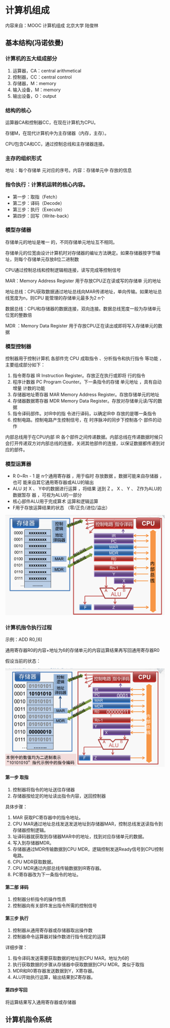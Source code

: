 # 计算机组成

内容来自：MOOC 计算机组成 北京大学 陆俊林

## 基本结构(冯诺依曼)

### 计算机的五大组成部分

1. 运算器，CA：central arithmetical
2. 控制器，CC：central control
3. 存储器，M：memory
4. 输入设备，M：memory
5. 输出设备，O：output

### 结构的核心

运算器CA和控制器CC，在现在计算机为CPU。

存储M，在现代计算机中为主存储器（内存，主存）。

CPU包含CA和CC，通过控制总线和主存储器连接。

### 主存的组织形式

地址：每个存储单 元对应的序号。内容：存储单元中 存放的信息

### 指令执行：计算机运转的核心内容。

- 第一步：取指（Fetch）
- 第二步：译码（Decode）
- 第三步：执行（Execute）
- 第四步：回写（Write-back）

### 模型存储器

存储单元的地址是唯一 的，不同存储单元地址互不相同。

存储单元的位宽由设计计算机时对存储器的编址方法确定。如果存储器按字节编址，则每个存储单元存放8位二进制数

CPU通过控制总线和控制逻辑相连接，读写完成等控制信号

MAR：Memory Address Register 用于存放CPU正在读或写的存储单 元的地址

地址总线：CPU获取数据通过地址总线向MAR传递地址，单向传输。如果地址总线宽度为n，则CPU 能管理的存储单元最多为2 n个

数据总线：CPU和存储器的数据连接，双向连接。数据总线宽度一般为存储单元位宽的整数倍

MDR ：Memory Data Register 用于存放CPU正在读出或即将写入存储单元的数据

### 模型控制器

控制器用于控制计算机 各部件完 CPU 成取指令 、分析指令和执行指令 等功能 ，主要组成部分如下：

1. 指令寄存器 IR Instruction Register。存放正在执行或即将 行的指令
2. 程序计数器 PC Program Counter。下一条指令的存储 单元地址 ，具有自动增量 计数的功能
3. 存储器地址寄存器 MAR Memory Address Register。存放存储单元的地址
4. 存储器数据寄存器 MDR Memory Data Register。存放对存储单元读/写的数据
5. 指令译码部件。对IR中的指 令进行译码，以确定IR中 存放的是哪一条指令
6. 控制电路。控制电路产生控制信号，在 时序脉冲的同步下控制各个 部件的动作

内部总线用于在CPU内部 IR 各个部件之间传递数据。内部总线在传递数据时候只会打开传递双方对内部总线的连接，关闭其他部件的连接，以保证数据都传递到对应的部件。

### 模型运算器

- R 0~Rn - 1 是 n个通用寄存器 ，用于临时 存放数据 。数据可能来自存储器 ，也可 能来自其它通用寄存器或ALU的输出
- ALU 对 X 、 Y中的数据进行运算 ，将结果 送到 Z 。 X 、 Y 、 Z作为ALU的数据暂存 器 ，可视为ALU的一部分
- 核心部件ALU用于完成算术 运算和逻辑运算
- F用于存放运算结果的状态 （零/正负/进位/溢出）

![NeatReader-1625216514233](.\img\Snipaste_2021-11-07_09-07-46.png)

### 计算机指令执行过程

示例：ADD R0,[6]

通用寄存器R0的内容+地址为6的存储单元的内容运算结果再写回通用寄存器R0

假设当前的状态：

![t](./img/Snipaste_2021-11-07_09-15-20.png)

#### 第一步 取指

1. 控制器将指令的地址送往存储器
2.  存储器按给定的地址读出指令内容，送回控制器

具体步骤：

1. MAR 获取PC寄存器中的指令地址。
2. CPU MAR通过地址总线发送发送地址到存储器MAR，控制总线发送读指令到存储器控制逻辑。
3. 址译码器就获取到存储器MAR中的地址，找到对应存储单元的数据。
4. 写入到存储器MDR。
5. 存储器通过MDR传输数据到CPU MDR，逻辑控制发送Ready信号到CPU控制电路。
6. CPU MDR获取数据。
7. CPU MDR通过内部总线传输数据到IR寄存器。
8. PC寄存器改为下一条指令的地址。

#### 第二部 译码

1. 控制器分析指令的操作性质
2. 控制器向有关部件发出指令所需的控制信号

####  第三步 执行

1. 控制器从通用寄存器或存储器取出操作数
2. 控制器命令运算器对操作数进行指令规定的运算

详细步骤：

1. 指令译码发送需要获取数据的地址到CPU MAR。地址为6的
2. 执行获取数据的步骤从存储器中获取数据到CPU MDR。类似于取指
3. MDR和R0寄存器发送数据到Y，X寄存器。
4. ALU开始执行运算，输出结果到Z寄存器。

#### 第四步写回

将运算结果写入通用寄存器或存储器

## 计算机指令系统


